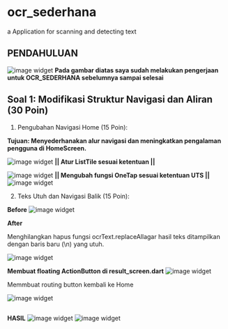 # ocr_sederhana

a Application for scanning and detecting text 

## PENDAHULUAN 

![image widget](./assets/checkingGithub.png)
**Pada gambar diatas saya sudah melakukan pengerjaan untuk
OCR_SEDERHANA sebelumnya sampai selesai**


## Soal 1: Modifikasi Struktur Navigasi dan Aliran (30 Poin)
1. Pengubahan Navigasi Home (15 Poin):

**Tujuan: Menyederhanakan alur navigasi dan meningkatkan pengalaman pengguna di
HomeScreen.**

![image widget](./assets/ElevatedToListTitle.png)
**|| Atur ListTile sesuai ketentuan ||**

![image widget](./assets/leadingDantitle.png)
**|| Mengubah fungsi OneTap sesuai ketentuan UTS ||**
![image widget](./assets/Onetap.png)

2. Teks Utuh dan Navigasi Balik (15 Poin):

**Before**
![image widget](./assets/ocrText.png)

**After**

Menghilangkan hapus fungsi ocrText.replaceAllagar hasil teks ditampilkan dengan baris baru (\n) yang utuh.

![image widget](./assets/ocr_Text_modify.png)

**Membuat floating ActionButton di result_screen.dart**
![image widget](./assets/floatingaction.png)

Memmbuat routing button kembali ke Home

![image widget](./assets/routingtoHome.png)

##
**HASIL**
![image widget](./assets/ReviewSoal1.jpg)
![image widget](./assets/ReviewSoal1part2.jpg)



